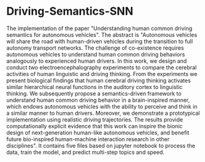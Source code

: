 # Driving-Semantics-SNN
The implementation of the paper "Understanding human common driving semantics for autonomous vehicles". The abstract is "Autonomous vehicles will share the road with human-driven vehicles during the transition to full autonomy transport networks. The challenge of co-existence requires autonomous vehicles to understand human common driving behaviors analogously to experienced human drivers. In this work, we design and conduct two electroencephalography experiments to compare the cerebral activities of human linguistic and driving thinking. From the experiments we present biological findings that human cerebral driving thinking activates similar hierarchical neural functions in the auditory cortex to linguistic thinking. We subsequently propose a semantics-driven framework to understand human common driving behavior in a brain-inspired manner, which endows autonomous vehicles with the ability to perceive and think in a similar manner to human drivers. Moreover, we demonstrate a prototypical implementation using realistic driving trajectories. The results provide computationally explicit evidence that this work can inspire the bionic design of next-generation human-like autonomous vehicles, and benefit future bio-inspired human-machine interaction research in other disciplines".
It contains five files based on jupyter notebook to process the data, train the model, and predict multi-step topics and speed.
